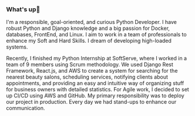 ### What's up👋

I'm a responsible, goal-oriented, and curious Python Developer. I have robust Python and Django knowledge and a big passion for Docker, databases, FrontEnd, and Linux. I aim to work in a team of professionals to enhance my Soft and Hard Skills. I dream of developing high-loaded systems.

Recently, I finished my Python Internship at SoftServe, where I worked in a team of 9 members using Scrum methodology. We used Django Rest Framework, React.js, and AWS to create a system for searching for the nearest beauty salons, scheduling services, notifying clients about appointments, and providing an easy and intuitive way of organizing stuff for business owners with detailed statistics. For Agile work, I decided to set up CI/CD using AWS and GitHub. My primary responsibility was to deploy our project in production. Every day we had stand-ups to enhance our communication.
